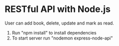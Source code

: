 # RESTful API with Node.js

User can add book, delete, update and mark as read. 

1. Run "npm install" to install dependencies
2. To start server run "nodemon express-node-api"
